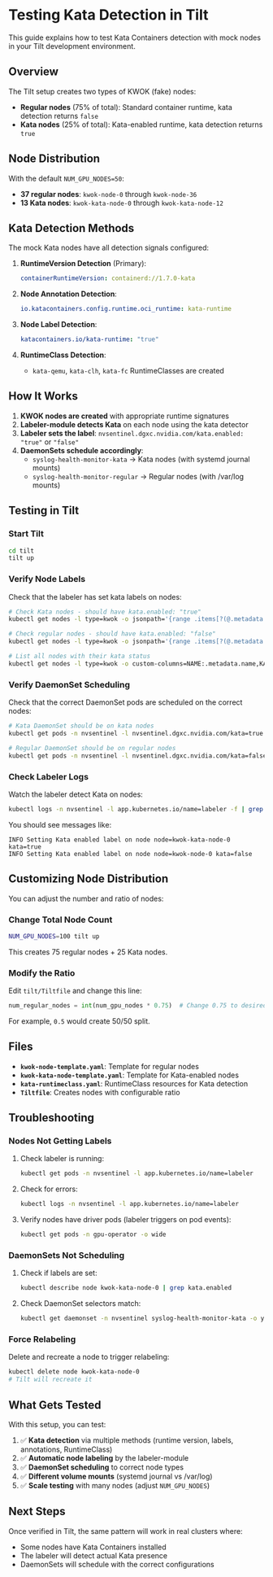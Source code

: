 # Testing Kata Detection in Tilt

This guide explains how to test Kata Containers detection with mock nodes in your Tilt development environment.

## Overview

The Tilt setup creates two types of KWOK (fake) nodes:
- **Regular nodes** (75% of total): Standard container runtime, kata detection returns `false`
- **Kata nodes** (25% of total): Kata-enabled runtime, kata detection returns `true`

## Node Distribution

With the default `NUM_GPU_NODES=50`:
- **37 regular nodes**: `kwok-node-0` through `kwok-node-36`
- **13 Kata nodes**: `kwok-kata-node-0` through `kwok-kata-node-12`

## Kata Detection Methods

The mock Kata nodes have all detection signals configured:

1. **RuntimeVersion Detection** (Primary):
   ```yaml
   containerRuntimeVersion: containerd://1.7.0-kata
   ```

2. **Node Annotation Detection**:
   ```yaml
   io.katacontainers.config.runtime.oci_runtime: kata-runtime
   ```

3. **Node Label Detection**:
   ```yaml
   katacontainers.io/kata-runtime: "true"
   ```

4. **RuntimeClass Detection**:
   - `kata-qemu`, `kata-clh`, `kata-fc` RuntimeClasses are created

## How It Works

1. **KWOK nodes are created** with appropriate runtime signatures
2. **Labeler-module detects Kata** on each node using the kata detector
3. **Labeler sets the label**: `nvsentinel.dgxc.nvidia.com/kata.enabled: "true"` or `"false"`
4. **DaemonSets schedule accordingly**:
   - `syslog-health-monitor-kata` → Kata nodes (with systemd journal mounts)
   - `syslog-health-monitor-regular` → Regular nodes (with /var/log mounts)

## Testing in Tilt

### Start Tilt
```bash
cd tilt
tilt up
```

### Verify Node Labels

Check that the labeler has set kata labels on nodes:

```bash
# Check Kata nodes - should have kata.enabled: "true"
kubectl get nodes -l type=kwok -o jsonpath='{range .items[?(@.metadata.name=="kwok-kata-node-0")]}{.metadata.name}{"\t"}{.metadata.labels.nvsentinel\.dgxc\.nvidia\.com/kata\.enabled}{"\n"}{end}'

# Check regular nodes - should have kata.enabled: "false"
kubectl get nodes -l type=kwok -o jsonpath='{range .items[?(@.metadata.name=="kwok-node-0")]}{.metadata.name}{"\t"}{.metadata.labels.nvsentinel\.dgxc\.nvidia\.com/kata\.enabled}{"\n"}{end}'

# List all nodes with their kata status
kubectl get nodes -l type=kwok -o custom-columns=NAME:.metadata.name,KATA:.metadata.labels.nvsentinel\.dgxc\.nvidia\.com/kata\.enabled
```

### Verify DaemonSet Scheduling

Check that the correct DaemonSet pods are scheduled on the correct nodes:

```bash
# Kata DaemonSet should be on kata nodes
kubectl get pods -n nvsentinel -l nvsentinel.dgxc.nvidia.com/kata=true -o wide

# Regular DaemonSet should be on regular nodes
kubectl get pods -n nvsentinel -l nvsentinel.dgxc.nvidia.com/kata=false -o wide
```

### Check Labeler Logs

Watch the labeler detect Kata on nodes:

```bash
kubectl logs -n nvsentinel -l app.kubernetes.io/name=labeler -f | grep -i kata
```

You should see messages like:
```
INFO Setting Kata enabled label on node node=kwok-kata-node-0 kata=true
INFO Setting Kata enabled label on node node=kwok-node-0 kata=false
```

## Customizing Node Distribution

You can adjust the number and ratio of nodes:

### Change Total Node Count
```bash
NUM_GPU_NODES=100 tilt up
```
This creates 75 regular nodes + 25 Kata nodes.

### Modify the Ratio

Edit `tilt/Tiltfile` and change this line:
```python
num_regular_nodes = int(num_gpu_nodes * 0.75)  # Change 0.75 to desired ratio
```

For example, `0.5` would create 50/50 split.

## Files

- **`kwok-node-template.yaml`**: Template for regular nodes
- **`kwok-kata-node-template.yaml`**: Template for Kata-enabled nodes  
- **`kata-runtimeclass.yaml`**: RuntimeClass resources for Kata detection
- **`Tiltfile`**: Creates nodes with configurable ratio

## Troubleshooting

### Nodes Not Getting Labels

1. Check labeler is running:
   ```bash
   kubectl get pods -n nvsentinel -l app.kubernetes.io/name=labeler
   ```

2. Check for errors:
   ```bash
   kubectl logs -n nvsentinel -l app.kubernetes.io/name=labeler
   ```

3. Verify nodes have driver pods (labeler triggers on pod events):
   ```bash
   kubectl get pods -n gpu-operator -o wide
   ```

### DaemonSets Not Scheduling

1. Check if labels are set:
   ```bash
   kubectl describe node kwok-kata-node-0 | grep kata.enabled
   ```

2. Check DaemonSet selectors match:
   ```bash
   kubectl get daemonset -n nvsentinel syslog-health-monitor-kata -o yaml | grep -A5 nodeSelector
   ```

### Force Relabeling

Delete and recreate a node to trigger relabeling:
```bash
kubectl delete node kwok-kata-node-0
# Tilt will recreate it
```

## What Gets Tested

With this setup, you can test:

1. ✅ **Kata detection** via multiple methods (runtime version, labels, annotations, RuntimeClass)
2. ✅ **Automatic node labeling** by the labeler-module
3. ✅ **DaemonSet scheduling** to correct node types
4. ✅ **Different volume mounts** (systemd journal vs /var/log)
5. ✅ **Scale testing** with many nodes (adjust `NUM_GPU_NODES`)

## Next Steps

Once verified in Tilt, the same pattern will work in real clusters where:
- Some nodes have Kata Containers installed
- The labeler will detect actual Kata presence
- DaemonSets will schedule with the correct configurations
